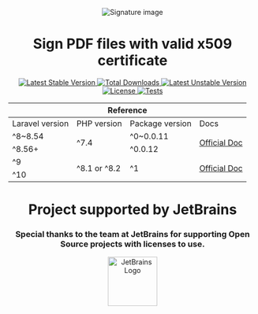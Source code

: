 <p align="center">
  <img src="https://user-images.githubusercontent.com/14093492/127516361-48fbde85-1f34-4626-82ae-44b11aa0de15.png" alt="Signature image">
</p>

<h1 align="center">Sign PDF files with valid x509 certificate</h1>

<p align="center">
  <a href="https://github.com/lsnepomuceno/laravel-a1-pdf-sign/releases/latest">
    <img src="http://poser.pugx.org/lsnepomuceno/laravel-a1-pdf-sign/v" alt="Latest Stable Version">
  </a>
  <a href="https://packagist.org/packages/lsnepomuceno/laravel-a1-pdf-sign/stats">
    <img src="http://poser.pugx.org/lsnepomuceno/laravel-a1-pdf-sign/downloads" alt="Total Downloads">
  </a>
  <a href="https://github.com/lsnepomuceno/laravel-a1-pdf-sign/tree/dev">
    <img src="http://poser.pugx.org/lsnepomuceno/laravel-a1-pdf-sign/v/unstable" alt="Latest Unstable Version">
  </a>
  <a href="https://github.com/lsnepomuceno/laravel-a1-pdf-sign/blob/main/LICENSE.md">
    <img src="https://poser.pugx.org/lsnepomuceno/laravel-a1-pdf-sign/license" alt="License">
  </a>
  <a href="https://github.com/lsnepomuceno/laravel-a1-pdf-sign/actions/workflows/main_action.yml">
    <img src="https://github.com/lsnepomuceno/laravel-a1-pdf-sign/actions/workflows/main_action.yml/badge.svg?branch=main" alt="Tests">
  </a>
</p>

<table align="center">
  <thead>
    <tr>
      <th colspan="4">Reference</th>
    </tr>
  </thead>
  <tr>
    <td>Laravel version</td>
    <td>PHP version</td>
    <td>Package version</td>
    <td>Docs</td>
  </tr>
  
  <tr>
    <td>^8~8.54</td>
    <td rowspan="2">^7.4</td>
    <td>^0~0.0.11</td>
    <td rowspan="2"><a href="https://laravel-a1-pdf-sign.netlify.app/docs/0.x/home">Official Doc</a></td>
  </tr>
  
  <tr>
    <td>^8.56+</td>
    <td>^0.0.12</td>
  </tr>
  
  <tr>
    <td>^9</td>
    <td rowspan="2">^8.1 or ^8.2</td>
    <td rowspan="2">^1</td>
    <td rowspan="2"><a href="https://laravel-a1-pdf-sign.netlify.app/docs/1.x/release-notes">Official Doc</a></td>
  </tr>
  <tr>
    <td>^10</td>
  </tr>
  
</table>


<h1 align="center">Project supported by JetBrains</h1>
<h3 align="center">Special thanks to the team at JetBrains for supporting Open Source projects with licenses to use.</h3>
<p align="center">
  <a href="https://www.jetbrains.com/community/opensource/?from=https://github.com/lsnepomuceno/laravel-a1-pdf-sign#support">
    <img src="https://user-images.githubusercontent.com/14093492/195155296-55db9dcb-feca-4f2b-a9d4-205fadc580b7.svg" width="100" alt="JetBrains Logo">
  </a>
</p>
